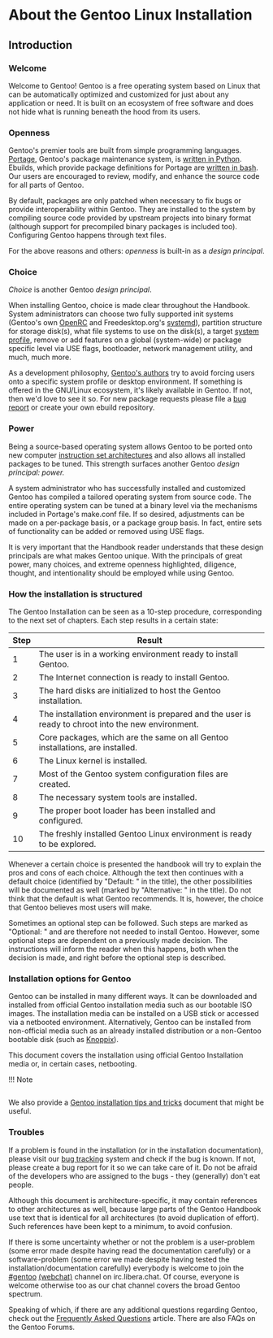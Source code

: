 # About the Gentoo Linux Installation

## Introduction

### Welcome

Welcome to Gentoo! Gentoo is a free operating system based on Linux that can be automatically optimized and customized for just about any application or need. It is built on an ecosystem of free software and does not hide what is running beneath the hood from its users.

### Openness
Gentoo's premier tools are built from simple programming languages. [Portage](https://wiki.gentoo.org/wiki/Portage), Gentoo's package maintenance system, is [written in Python](https://gitweb.gentoo.org/proj/portage.git/). Ebuilds, which provide package definitions for Portage are [written in bash](https://gitweb.gentoo.org/repo/gentoo.git). Our users are encouraged to review, modify, and enhance the source code for all parts of Gentoo.

By default, packages are only patched when necessary to fix bugs or provide interoperability within Gentoo. They are installed to the system by compiling source code provided by upstream projects into binary format (although support for precompiled binary packages is included too). Configuring Gentoo happens through text files.

For the above reasons and others: *openness* is built-in as a *design principal*.

### Choice

*Choice* is another Gentoo *design principal*.

When installing Gentoo, choice is made clear throughout the Handbook. System administrators can choose two fully supported init systems (Gentoo's own [OpenRC](https://wiki.gentoo.org/wiki/OpenRC) and Freedesktop.org's [systemd](https://wiki.gentoo.org/wiki/Systemd)), partition structure for storage disk(s), what file systems to use on the disk(s), a target [system profile](https://wiki.gentoo.org/wiki/Profile), remove or add features on a global (system-wide) or package specific level via USE flags, bootloader, network management utility, and much, much more.

As a development philosophy, [Gentoo's authors](https://www.gentoo.org/inside-gentoo/developers/) try to avoid forcing users onto a specific system profile or desktop environment. If something is offered in the GNU/Linux ecosystem, it's likely available in Gentoo. If not, then we'd love to see it so. For new package requests please file a [bug report](https://bugs.gentoo.org/) or create your own ebuild repository.

### Power

Being a source-based operating system allows Gentoo to be ported onto new computer [instruction set architectures](https://en.wikipedia.org/wiki/instruction_set_architecture) and also allows all installed packages to be tuned. This strength surfaces another Gentoo *design principal: power.*

A system administrator who has successfully installed and customized Gentoo has compiled a tailored operating system from source code. The entire operating system can be tuned at a binary level via the mechanisms included in Portage's make.conf file. If so desired, adjustments can be made on a per-package basis, or a package group basis. In fact, entire sets of functionality can be added or removed using USE flags.

It is very important that the Handbook reader understands that these design principals are what makes Gentoo unique. With the principals of great power, many choices, and extreme openness highlighted, diligence, thought, and intentionality should be employed while using Gentoo.

### How the installation is structured

The Gentoo Installation can be seen as a 10-step procedure, corresponding to the next set of chapters. Each step results in a certain state:

|Step	|Result|
|--|--|
|1	|The user is in a working environment ready to install Gentoo.|
|2	|The Internet connection is ready to install Gentoo.|
|3	|The hard disks are initialized to host the Gentoo installation.|
|4	|The installation environment is prepared and the user is ready to chroot into the new environment.|
|5	|Core packages, which are the same on all Gentoo installations, are installed.|
|6	|The Linux kernel is installed.|
|7	|Most of the Gentoo system configuration files are created.|
|8	|The necessary system tools are installed.|
|9	|The proper boot loader has been installed and configured.|
|10	|The freshly installed Gentoo Linux environment is ready to be explored.|

Whenever a certain choice is presented the handbook will try to explain the pros and cons of each choice. Although the text then continues with a default choice (identified by "Default: " in the title), the other possibilities will be documented as well (marked by "Alternative: " in the title). Do not think that the default is what Gentoo recommends. It is, however, the choice that Gentoo believes most users will make.

Sometimes an optional step can be followed. Such steps are marked as "Optional: " and are therefore not needed to install Gentoo. However, some optional steps are dependent on a previously made decision. The instructions will inform the reader when this happens, both when the decision is made, and right before the optional step is described.

### Installation options for Gentoo
Gentoo can be installed in many different ways. It can be downloaded and installed from official Gentoo installation media such as our bootable ISO images. The installation media can be installed on a USB stick or accessed via a netbooted environment. Alternatively, Gentoo can be installed from non-official media such as an already installed distribution or a non-Gentoo bootable disk (such as [Knoppix](https://www.knopper.net/knoppix/index-en.html)).

This document covers the installation using official Gentoo Installation media or, in certain cases, netbooting.

!!! Note
```For help on the other installation approaches, including using non-Gentoo bootable media, please read our [Alternative installation guide](https://wiki.gentoo.org/wiki/Installation_alternatives).
```

We also provide a [Gentoo installation tips and tricks](https://wiki.gentoo.org/wiki/Gentoo_installation_tips_and_tricks) document that might be useful.

### Troubles
If a problem is found in the installation (or in the installation documentation), please visit our [bug tracking](https://bugs.gentoo.org/) system and check if the bug is known. If not, please create a bug report for it so we can take care of it. Do not be afraid of the developers who are assigned to the bugs - they (generally) don't eat people.

Although this document is architecture-specific, it may contain references to other architectures as well, because large parts of the Gentoo Handbook use text that is identical for all architectures (to avoid duplication of effort). Such references have been kept to a minimum, to avoid confusion.

If there is some uncertainty whether or not the problem is a user-problem (some error made despite having read the documentation carefully) or a software-problem (some error we made despite having tested the installation/documentation carefully) everybody is welcome to join the [#gentoo](ircs://irc.libera.chat/#gentoo) [(webchat)](https://web.libera.chat/#gentoo) channel on irc.libera.chat. Of course, everyone is welcome otherwise too as our chat channel covers the broad Gentoo spectrum.

Speaking of which, if there are any additional questions regarding Gentoo, check out the [Frequently Asked Questions](https://wiki.gentoo.org/wiki/FAQ) article. There are also FAQs on the Gentoo Forums.
